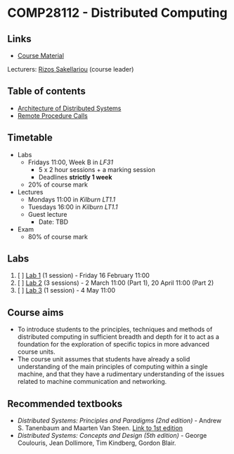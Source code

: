 <!-- Google Analytics -->
<script async src="https://www.googletagmanager.com/gtag/js?id=UA-113560131-1"></script>
<script>
  window.dataLayer = window.dataLayer || [];
  function gtag(){dataLayer.push(arguments);}
  gtag('js', new Date());
  gtag('config', 'UA-113560131-1');
</script>

# COMP28112 - Distributed Computing

## Links

* [Course Material](http://syllabus.cs.manchester.ac.uk/ugt/2017/COMP28112/)

Lecturers: [Rizos Sakellariou](http://www.cs.man.ac.uk/~rizos/) (course leader)

## Table of contents
* [Architecture of Distributed Systems](architecture-of-ds/index.md)
* [Remote Procedure Calls](RPC/index.md)
		
## Timetable

* Labs
	* Fridays 11:00, Week B in *LF31*
		* 5 x 2 hour sessions + a marking session
		* Deadlines **strictly 1 week**
	* 20% of course mark
* Lectures
	* Mondays 11:00 in *Kilburn LT1.1*
	* Tuesdays 16:00 in *Kilburn LT1.1*
    * Guest lecture 
        * Date: TBD
* Exam
    * 80% of course mark

## Labs
1. [ ] [Lab 1](http://syllabus.cs.manchester.ac.uk/ugt/COMP28112/2017/ex1.pdf) (1 session) - Friday 16 February 11:00
2. [ ] [Lab 2](http://syllabus.cs.manchester.ac.uk/ugt/COMP28212/2017/ex2.pdf) (3 sessions) - 2 March 11:00 (Part 1), 20 April 11:00 (Part 2)
3. [ ] [Lab 3](http://syllabus.cs.manchester.ac.uk/ugt/COMP28312/2017/ex3..pdf) (1 session) - 4 May 11:00

## Course aims

* To introduce students to the principles, techniques and methods of distributed computing in sufficient breadth and depth for it to act as a foundation for the exploration of specific topics in more advanced course units. 
* The course unit assumes that students have already a solid understanding of the main principles of computing within a single machine, and that they have a rudimentary understanding of the issues related to machine communication and networking.

## Recommended textbooks

* *Distributed Systems: Principles and Paradigms (2nd edition)* - Andrew S. Tanenbaum and Maarten Van Steen. [Link to 1st edition](http://www.cs.vu.nl/~ast/books/ds1/)
* *Distributed Systems: Concepts and Design (5th edition)* - George Coulouris, Jean Dollimore, Tim Kindberg, Gordon Blair.
